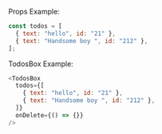 Props Example:

```jsx static
const todos = [
  { text: "hello", id: "21" },
  { text: "Handsome boy ", id: "212" },
];
```

TodosBox Example:

```js
<TodosBox
  todos={[
    { text: "hello", id: "21" },
    { text: "Handsome boy ", id: "212" },
  ]}
  onDelete={() => {}}
/>
```
